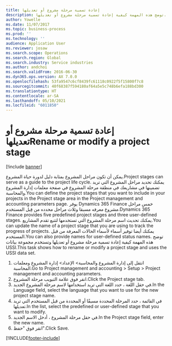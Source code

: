 ```yaml
---
title: إعادة تسمية مرحلة مشروع أو تعديلها
description: توضح هذه المهمة كيفية إعادة تسمية مرحلة مشروع أو تعديلها.
author: Yowelle
ms.date: 11/07/2017
ms.topic: business-process
ms.prod: ''
ms.technology: ''
audience: Application User
ms.reviewer: josaw
ms.search.scope: Operations
ms.search.region: Global
ms.search.industry: Service industries
ms.author: andchoi
ms.search.validFrom: 2016-06-30
ms.dyn365.ops.version: AX 7.0.0
ms.openlocfilehash: 53fa9547c6cf8439fc61118c0922f5f15800f7c8
ms.sourcegitcommit: 40f68387f594180af64a5e5c748b6efa188bd300
ms.translationtype: HT
ms.contentlocale: ar-SA
ms.lasthandoff: 05/10/2021
ms.locfileid: "6011850"
---
```

# <a name="rename-or-modify-a-project-stage"></a><span data-ttu-id="937a8-103">إعادة تسمية مرحلة مشروع أو تعديلها</span><span class="sxs-lookup"><span data-stu-id="937a8-103">Rename or modify a project stage</span></span>

[!include [banner](../../includes/banner.md)]

<span data-ttu-id="937a8-104">يمكن أن تكون مراحل المشروع بمثابة دليل لدورة حياة المشروع.</span><span class="sxs-lookup"><span data-stu-id="937a8-104">Project stages can serve as a guide to the project life cycle.</span></span> <span data-ttu-id="937a8-105">يمكنك تحديد مراحل المشروع التي تريد تضمينها في مشاريعك في منطقة مرحلة المشروع في صفحة معلمات إدارة المشروع والمحاسبة.</span><span class="sxs-lookup"><span data-stu-id="937a8-105">You can define the project stages that you want to include in your projects in the Project stage area in the Project management and accounting parameters page.</span></span> <span data-ttu-id="937a8-106">يوفر Dynamics 365 Finance خمس مراحل مشروع معرفه مسبقا وثلاث مراحل محدده من قِبل المستخدم.</span><span class="sxs-lookup"><span data-stu-id="937a8-106">Dynamics 365 Finance provides five predefined project stages and three user-defined stages.</span></span> <span data-ttu-id="937a8-107">يمكنك تحديث اسم مرحلة المشروع التي تستخدمها لتتبع تقدم المشاريع.</span><span class="sxs-lookup"><span data-stu-id="937a8-107">You can update the name of a project stage that you are using to track the progress of projects.</span></span> <span data-ttu-id="937a8-108">يمكنك أيضا توفير أسماء لأسماء الحالات المعرفة من قبل المستخدم.</span><span class="sxs-lookup"><span data-stu-id="937a8-108">You can also provide names for user-defined status names.</span></span> <span data-ttu-id="937a8-109">توضح هذه المهمة كيفية إعادة تسمية مرحلة مشروع أو تعديلها وتستخدم مجموعة بيانات USSI.</span><span class="sxs-lookup"><span data-stu-id="937a8-109">This task shows how to rename or modify a project stage and uses the USSI data set.</span></span>

1. <span data-ttu-id="937a8-110">انتقل إلى إدارة المشروع والمحاسبة> الإعداد> إدارة المشروع ومعلمات المحاسبة.</span><span class="sxs-lookup"><span data-stu-id="937a8-110">Go to Project management and accounting > Setup > Project management and accounting parameters.</span></span>
2. <span data-ttu-id="937a8-111">انقر فوق علامة التبويب مرحلة المشروع.</span><span class="sxs-lookup"><span data-stu-id="937a8-111">Click the Project stage tab.</span></span>
3. <span data-ttu-id="937a8-112">في حقل اللغة ، حدد اللغة التي تريد استخدامها لاسم مرحلة المشروع الجديد.</span><span class="sxs-lookup"><span data-stu-id="937a8-112">In the Language field, select the language that you want to use for the new project stage name.</span></span>
4. <span data-ttu-id="937a8-113">في القائمة ، حدد المرحلة المحددة مسبقًا أو المحددة من قبل المستخدم التي تريد تعديلها.</span><span class="sxs-lookup"><span data-stu-id="937a8-113">In the list, select the predefined or user-defined stage that you want to modify.</span></span> 
5. <span data-ttu-id="937a8-114">في حقل مرحلة المشروع ، أدخل الاسم الجديد.</span><span class="sxs-lookup"><span data-stu-id="937a8-114">In the Project stage field, enter the new name.</span></span>
6. <span data-ttu-id="937a8-115">انقر فوق "حفظ".</span><span class="sxs-lookup"><span data-stu-id="937a8-115">Click Save.</span></span>


[!INCLUDE[footer-include](../../includes/footer-banner.md)]